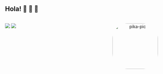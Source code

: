 


##  Hola! 👋 👋 👋 






<div style="display: inline_block" align="center"><br>
  <img align="right" alt="pika-pic" height="150" style="border-radius:50px;" src="https://res.cloudinary.com/dwb91nt6s/image/upload/v1723781741/Dise%C3%B1o_sin_t%C3%ADtulo_11_gqwjy9.webp">
</div>
 
<div> 
  <a href = "mailto:cristianurieltortoza@gmail.com
"><img src="https://img.shields.io/badge/-Gmail-%23333?style=for-the-badge&logo=gmail&logoColor=FF0000" target="blank"></a>
  <a href="https://www.linkedin.com/in/cristian-tortoza" target="blank"><img src="https://img.shields.io/badge/-LinkedIn-%230077B5?style=for-the-badge&logo=linkedin&logoColor=white" target="blank"></a> 
 
</div>
